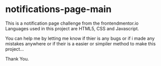 # notifications-page-main
This is a notification page challenge from the frontendmentor.io   
Languages used in this project are HTML5, CSS and Javascript.

You can help me by letting me know if thier is any bugs or if i made any mistakes anywhere or if their is a easier or simpiler method to make this project...

Thank You.
